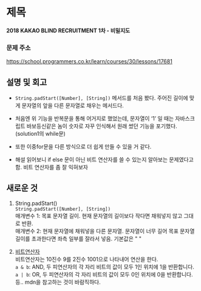 # 제목

**2018 KAKAO BLIND RECRUITMENT 1차 - 비밀지도**

### 문제 주소

https://school.programmers.co.kr/learn/courses/30/lessons/17681

## 설명 및 회고

- `String.padStart([Number], [String])` 메서드를 처음 봤다. 주어진 길이에 맞게 문자열의 앞을 다른 문자열로 채우는 메서드다.
- 처음엔 위 기능을 반복문을 통해 어거지로 했었는데, 문자열이 ‘1’ 일 때는 자바스크립트 바보등신같은 놈이 숫자로 자꾸 인식해서 원래 썼던 기능을 포기했다. (solution1의 while문)

- 또한 이중for문을 다른 방식으로 더 쉽게 만들 수 있을 거 같다.
- 해설 읽어보니 if else 문이 아닌 비트 연산자를 쓸 수 있는지 알아보는 문제였다고 함. 비트 연산자를 좀 잘 익혀보자

## 새로운 것

1. String.padStart()  
   `String.padStart([Number], [String])`  
   매개변수 1: 목표 문자열 길이. 현재 문자열의 길이보다 작다면 채워넣지 않고 그대로 반환.  
   매개변수 2: 현재 문자열에 채워넣을 다른 문자열. 문자열이 너무 길어 목표 문자열 길이를 초과한다면 좌측 일부를 잘라서 넣음. 기본값은 " "

2. [비트연산자](https://developer.mozilla.org/ko/docs/Web/JavaScript/Guide/Expressions_and_operators#비트_연산자)  
   비트연산자는 10진수 9를 2진수 1001으로 나타내어 연산을 한다.  
   `a & b`: AND, 두 피연산자의 각 자리 비트의 값이 모두 1인 위치에 1을 반환합니다.  
   `a | b`: OR, 두 피연산자의 각 자리 비트의 값이 모두 0인 위치에 0을 반환합니다.  
   등.. mdn을 참고하는 것이 바람직하다.
